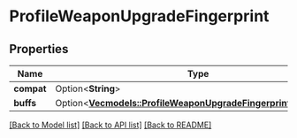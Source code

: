 # ProfileWeaponUpgradeFingerprint

## Properties

Name | Type | Description | Notes
------------ | ------------- | ------------- | -------------
**compat** | Option<**String**> |  | [optional]
**buffs** | Option<[**Vec<models::ProfileWeaponUpgradeFingerprintBuffsInner>**](profileWeapon_upgradeFingerprint_buffs_inner.md)> |  | [optional]

[[Back to Model list]](../README.md#documentation-for-models) [[Back to API list]](../README.md#documentation-for-api-endpoints) [[Back to README]](../README.md)


